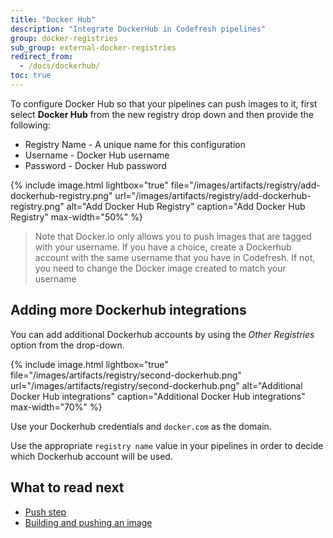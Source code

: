 ```yaml
---
title: "Docker Hub"
description: "Integrate DockerHub in Codefresh pipelines"
group: docker-registries
sub_group: external-docker-registries
redirect_from:
  - /docs/dockerhub/
toc: true
---
```

To configure Docker Hub so that your pipelines can push images to it, first select **Docker Hub** from the new registry drop down and then provide the following:

* Registry Name - A unique name for this configuration
* Username - Docker Hub username
* Password - Docker Hub password

{% include image.html 
	lightbox="true" 
	file="/images/artifacts/registry/add-dockerhub-registry.png" 
	url="/images/artifacts/registry/add-dockerhub-registry.png" 
	alt="Add Docker Hub Registry" 
	caption="Add Docker Hub Registry" 
	max-width="50%" 
%}


>Note that Docker.io only allows you to push images that are tagged with your username. If you have a choice, create
a Dockerhub account with the same username that you have in Codefresh. If not, you need to change the Docker image
created to match your username 

## Adding more Dockerhub integrations

You can add additional Dockerhub accounts by using the *Other Registries* option from the drop-down.


{% include image.html 
	lightbox="true" 
	file="/images/artifacts/registry/second-dockerhub.png" 
	url="/images/artifacts/registry/second-dockerhub.png" 
	alt="Additional Docker Hub integrations" 
	caption="Additional Docker Hub integrations" 
	max-width="70%" 
%}


Use your Dockerhub credentials and `docker.com` as the domain.

Use the appropriate `registry name` value in your pipelines in order to decide which Dockerhub account will be used.

## What to read next

* [Push step]({{site.baseurl}}/docs/codefresh-yaml/steps/push/)
* [Building and pushing an image]({{site.baseurl}}/docs/yaml-examples/examples/build-and-push-an-image/)





